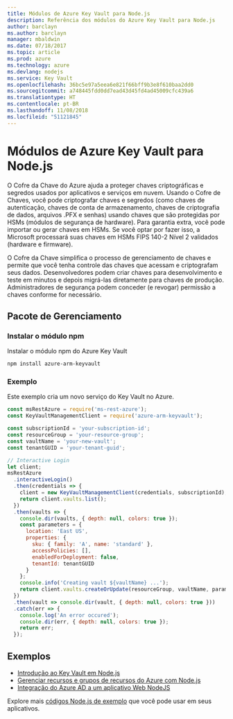 ```yaml
---
title: Módulos de Azure Key Vault para Node.js
description: Referência dos módulos do Azure Key Vault para Node.js
author: barclayn
ms.author: barclayn
manager: mbaldwin
ms.date: 07/18/2017
ms.topic: article
ms.prod: azure
ms.technology: azure
ms.devlang: nodejs
ms.service: Key Vault
ms.openlocfilehash: 36bc5e97a5eea6e821f66bff9b3e8f610baa2dd0
ms.sourcegitcommit: a748445fdd0dd7ead43d45fd4ad45009cfc439a6
ms.translationtype: HT
ms.contentlocale: pt-BR
ms.lasthandoff: 11/08/2018
ms.locfileid: "51121845"
---
```

# <a name="azure-key-vault-modules-for-nodejs"></a>Módulos de Azure Key Vault para Node.js

O Cofre da Chave do Azure ajuda a proteger chaves criptográficas e segredos usados por aplicativos e serviços em nuvem. Usando o Cofre de Chaves, você pode criptografar chaves e segredos (como chaves de autenticação, chaves de conta de armazenamento, chaves de criptografia de dados, arquivos .PFX e senhas) usando chaves que são protegidas por HSMs (módulos de segurança de hardware). Para garantia extra, você pode importar ou gerar chaves em HSMs. Se você optar por fazer isso, a Microsoft processará suas chaves em HSMs FIPS 140-2 Nível 2 validados (hardware e firmware).

O Cofre da Chave simplifica o processo de gerenciamento de chaves e permite que você tenha controle das chaves que acessam e criptografam seus dados. Desenvolvedores podem criar chaves para desenvolvimento e teste em minutos e depois migrá-las diretamente para chaves de produção. Administradores de segurança podem conceder (e revogar) permissão a chaves conforme for necessário.

## <a name="management-package"></a>Pacote de Gerenciamento

### <a name="install-the-npm-module"></a>Instalar o módulo npm 

Instalar o módulo npm do Azure Key Vault

```bash
npm install azure-arm-keyvault
```

### <a name="example"></a>Exemplo

Este exemplo cria um novo serviço do Key Vault no Azure.

```javascript
const msRestAzure = require('ms-rest-azure');
const KeyVaultManagementClient = require('azure-arm-keyvault');

const subscriptionId = 'your-subscription-id';
const resourceGroup = 'your-resource-group';
const vaultName = 'your-new-vault';
const tenantGUID = 'your-tenant-guid';

// Interactive Login
let client;
msRestAzure
  .interactiveLogin()
  .then(credentials => {
    client = new KeyVaultManagementClient(credentials, subscriptionId);
    return client.vaults.list();
  })
  .then(vaults => {
    console.dir(vaults, { depth: null, colors: true });
    const parameters = {
      location: 'East US',
      properties: {
        sku: { family: 'A', name: 'standard' },
        accessPolicies: [],
        enabledForDeployment: false,
        tenantId: tenantGUID
      }
    };
    console.info('Creating vault ${vaultName} ...');
    return client.vaults.createOrUpdate(resourceGroup, vaultName, parameters);
  })
  .then(vault => console.dir(vault, { depth: null, colors: true }))
  .catch(err => {
    console.log('An error occured');
    console.dir(err, { depth: null, colors: true });
    return err;
  });
```

## <a name="samples"></a>Exemplos

- [Introdução ao Key Vault em Node.js](https://azure.microsoft.com/resources/samples/key-vault-node-getting-started/)
- [Gerenciar recursos e grupos de recursos do Azure com Node.js](https://azure.microsoft.com/resources/samples/resource-manager-node-resources-and-groups/) 
- [Integração do Azure AD a um aplicativo Web NodeJS](https://azure.microsoft.com/resources/samples/active-directory-node-webapp-openidconnect/) 

Explore mais [códigos Node.js de exemplo](https://azure.microsoft.com/resources/samples/?platform=nodejs) que você pode usar em seus aplicativos.
